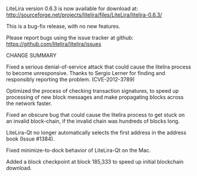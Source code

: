 LiteLira version 0.6.3 is now available for download at:
  http://sourceforge.net/projects/litelira/files/LiteLira/litelira-0.6.3/

This is a bug-fix release, with no new features.

Please report bugs using the issue tracker at github:
  https://github.com/litelira/litelira/issues

CHANGE SUMMARY

Fixed a serious denial-of-service attack that could cause the
litelira process to become unresponsive. Thanks to Sergio Lerner
for finding and responsibly reporting the problem. (CVE-2012-3789)

Optimized the process of checking transaction signatures, to
speed up processing of new block messages and make propagating
blocks across the network faster.

Fixed an obscure bug that could cause the litelira process to get
stuck on an invalid block-chain, if the invalid chain was
hundreds of blocks long.

LiteLira-Qt no longer automatically selects the first address
in the address book (Issue #1384).

Fixed minimize-to-dock behavior of LiteLira-Qt on the Mac.

Added a block checkpoint at block 185,333 to speed up initial
blockchain download.
